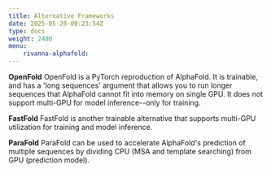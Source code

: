 ```yaml
---
title: Alternative Frameworks 
date: 2025-05-20-00:23:54Z
type: docs 
weight: 2400
menu: 
    rivanna-alphafold:
---
```



**OpenFold**
OpenFold is a PyTorch reproduction of AlphaFold. It is trainable, and has a 'long sequences' argument that allows you to run longer sequences that AlphaFold cannot fit into memory on single GPU. It does not support multi-GPU for model inference--only for training. 

**FastFold**
FastFold is another trainable alternative that supports multi-GPU utilization for training and model inference. 

**ParaFold**
ParaFold can be used to accelerate AlphaFold's prediction of multiple sequences by dividing CPU (MSA and template searching) from GPU (prediction model).



